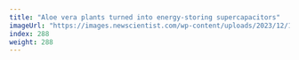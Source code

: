 ```yaml
---
title: "Aloe vera plants turned into energy-storing supercapacitors"
imageUrl: "https://images.newscientist.com/wp-content/uploads/2023/12/19122456/SEI_184072256.jpg?width=788"
index: 288
weight: 288
---
```

